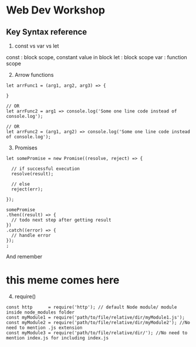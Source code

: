 # Web Dev Workshop

## Key Syntax reference
1. const vs var vs let

const : block scope, constant value in block
let   : block scope
var   : function scope


2. Arrow functions
```
let arrFunc1 = (arg1, arg2, arg3) => {

}

// OR
let arrFunc2 = arg1 => console.log('Some one line code instead of console.log');

// OR
let arrFunc2 = (arg1, arg2) => console.log('Some one line code instead of console.log');

```
3. Promises

```(javascript)
let somePromise = new Promise((resolve, reject) => {

  // if successful execution
  resolve(result);

  // else
  reject(err);

});

somePromise
.then((result) => {
  // todo next step after getting result
})
.catch((error) => {
  // handle error
});
;

```
And remember
# this meme comes here

4. require()
```
const http      = require('http'); // default Node module/ module inside node_modules folder
const myModule1 = require('path/to/file/relative/dir/myModule1.js'); 
const myModule2 = require('path/to/file/relative/dir/myModule2'); //No need to mention .js extension
const myModule3 = require('path/to/file/relative/dir/'); //No need to mention index.js for including index.js

```

